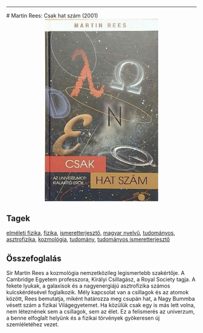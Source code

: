 <hr/>
# <a name="id_800">Martin Rees: Csak hat szám (2001)</a>
<center><img src="https://github.com/BercziSandor/calibre_lib/raw/main/main/Martin%20Rees/Csak%20hat%20szam%20%28800%29/cover.jpg" alt="cover" width="300"/></center>

## Tagek
[elméleti fizika](https://github.com/berczisandor/calibre_lib/blob/main/main/_tags/elm%c3%a9leti%20fizika.md), [fizika](https://github.com/berczisandor/calibre_lib/blob/main/main/_tags/fizika.md), [ismeretterjesztő](https://github.com/berczisandor/calibre_lib/blob/main/main/_tags/ismeretterjeszt%c5%91.md), [magyar nyelvű](https://github.com/berczisandor/calibre_lib/blob/main/main/_tags/magyar%20nyelv%c5%b1.md), [tudományos](https://github.com/berczisandor/calibre_lib/blob/main/main/_tags/tudom%c3%a1nyos.md), [asztrofizika](https://github.com/berczisandor/calibre_lib/blob/main/main/_tags/asztrofizika.md), [kozmológia](https://github.com/berczisandor/calibre_lib/blob/main/main/_tags/kozmol%c3%b3gia.md), [tudomány](https://github.com/berczisandor/calibre_lib/blob/main/main/_tags/tudom%c3%a1ny.md), [tudományos ismeretterjesztő](https://github.com/berczisandor/calibre_lib/blob/main/main/_tags/tudom%c3%a1nyos%20ismeretterjeszt%c5%91.md)

## Összefoglalás
<p class="description">Sir Martin Rees a kozmológia nemzetközileg legismertebb szakértője. A Cambridge Egyetem professzora, Királyi Csillagász, a Royal Society tagja. A fekete lyukak, a galaxisok és a nagyenergiájú asztrofizika számos kulcskérdésével foglalkozik. Mély kapcsolat van a csillagok és az atomok között, Rees bemutatja, miként határozza meg csupán hat, a Nagy Bummba vésett szám a fizikai Világegyetemet. Ha közülük csak egy is más lett volna, nem léteznének sem a csillagok, sem az élet. Ez a felismerés az univerzum, a benne elfoglalt helyünk és a fizikai törvények gyökeresen új szemléletéhez vezet.</p>


